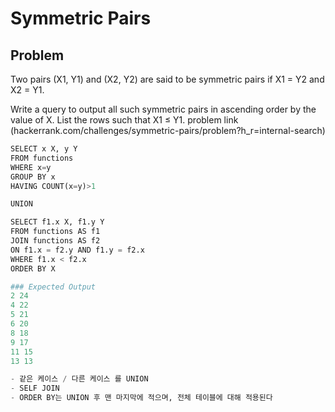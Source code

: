 # Symmetric Pairs

## Problem
Two pairs (X1, Y1) and (X2, Y2) are said to be symmetric pairs if X1 = Y2 and X2 = Y1.

Write a query to output all such symmetric pairs in ascending order by the value of X. List the rows such that X1 ≤ Y1.
problem link (hackerrank.com/challenges/symmetric-pairs/problem?h_r=internal-search)


```python
SELECT x X, y Y
FROM functions
WHERE x=y
GROUP BY x
HAVING COUNT(x=y)>1

UNION

SELECT f1.x X, f1.y Y
FROM functions AS f1
JOIN functions AS f2
ON f1.x = f2.y AND f1.y = f2.x
WHERE f1.x < f2.x
ORDER BY X
```


```python
### Expected Output
2 24 
4 22 
5 21 
6 20 
8 18 
9 17 
11 15
13 13
```


```python
- 같은 케이스 / 다른 케이스 를 UNION
- SELF JOIN
- ORDER BY는 UNION 후 맨 마지막에 적으며, 전체 테이블에 대해 적용된다
```
